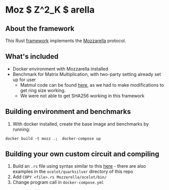 # Moz $ Z^2_K $ arella

## About the framework
This Rust [framework](https://github.com/AarhusCrypto/Mozzarella) implements the [Mozzarella](https://ia.cr/2022/819) protocol.


## What's included
- Docker environment with Mozzarella installed
- Benchmark for Matrix Multiplication, with two-party setting already set up for user
    - Matmul code can be found [here](https://github.com/nojansheybani/Mozzarella/blob/mozzarella/ocelot/src/bin/matrix_mul.rs), as we had to make modifications to get ring size working.
    - We were not able to get SHA256 working in this framework

## Building environment and benchmarks

1. With docker installed, create the base image and benchmarks by running:
```
docker build -t mozz .;  docker-compose up
```

## Building your own custom circuit and compiling

1. Build an `.rs` file using syntax similar to this [here](https://github.com/nojansheybani/Mozzarella/blob/mozzarella/ocelot/src/bin/matrix_mul.rs) - there are also examples in the `ocelot/quarksilver` directory of this repo
3. Add `COPY <file>.rs Mozzerella/ocelot/bin/`
4. Change program call in `docker-compose.yml`
